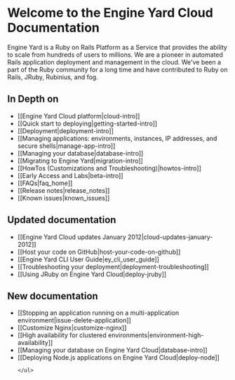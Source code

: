 # Welcome to the Engine Yard Cloud Documentation

Engine Yard is a Ruby on Rails Platform as a Service that provides the ability to scale from hundreds of users to millions. We are a pioneer in automated Rails application deployment and management in the cloud. We've been a part of the Ruby community for a long time and have contributed to Ruby on Rails, JRuby, Rubinius, and fog.

## In Depth on
* [[Engine Yard Cloud platform|cloud-intro]]
* [[Quick start to deploying|getting-started-intro]]
* [[Deployment|deployment-intro]]
* [[Managing applications: environments, instances, IP addresses, and secure shells|manage-app-intro]]
* [[Managing your database|database-intro]]
* [[Migrating to Engine Yard|migration-intro]]
* [[HowTos (Customizations and Troubleshooting)|howtos-intro]]
* [[Early Access and Labs|beta-intro]]
* [[FAQs|faq_home]]
* [[Release notes|release_notes]]
* [[Known issues|known_issues]]

<div class="split">
  <div class="col col-first">
    <h2>Updated documentation</h2>
    <ul>
  	 	<li>
		  [[Engine Yard Cloud updates January 2012|cloud-updates-january-2012]]
		</li>	
		<li>
		  [[Host your code on GitHub|host-your-code-on-github]]
		</li>
		<li>
	      [[Engine Yard CLI User Guide|ey_cli_user_guide]]
	    </li>
		<li>
	      [[Troubleshooting your deployment|deployment-troubleshooting]]
	    </li>    
		<li>
  	 	  [[Using JRuby on Engine Yard Cloud|deploy-jruby]]
  	 	</li>           	 	
    </ul>   

  </div>
  
  <div class="col col-last">
    <h2>New documentation</h2>
    <ul> 
       <li>
	     [[Stopping an application running on a multi-application environment|issue-delete-application]]
	   </li>
	   <li>
		 [[Customize Nginx|customize-nginx]]
	   </li>  	  
	   <li>
         [[High availability for clustered environments|environment-high-availability]]
       </li>
	   <li>
	     [[Managing your database on Engine Yard Cloud|database-intro]]
	   </li>
       <li>
         [[Deploying Node.js applications on Engine Yard Cloud|deploy-node]]
       </li>
     
     
    </ul>
  </div>
</div>
